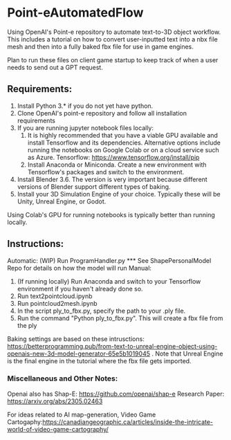 # Point-eAutomatedFlow
Using OpenAI's Point-e repository to automate text-to-3D object workflow. This includes a tutorial on how to convert user-inputted text into a nbx file mesh and then into a fully baked fbx file for use in game engines.

Plan to run these files on client game startup to keep track of when a user needs to send out a GPT request.


## Requirements: 
1. Install Python 3.* if you do not yet have python.
3. Clone OpenAI's point-e repository and follow all installation requirements
4. If you are running jupyter notebook files locally:
    1. It is highly recommended that you have a viable GPU available and install Tensorflow and its dependencies. Alternative options include running the notebooks on Google Colab or on a cloud service such as Azure. Tensorflow: https://www.tensorflow.org/install/pip
    2. Install Anaconda or Miniconda. Create a new environment with Tensorflow's packages and switch to the environment.   
5. Install Blender 3.6. The version is very important because different versions of Blender support different types of baking. 
6. Install your 3D Simulation Engine of your choice. Typically these will be Unity, Unreal Engine, or Godot. 

Using Colab's GPU for running notebooks is typically better than running locally. 
## Instructions: 
Automatic:
(WIP) Run ProgramHandler.py
*** See ShapePersonalModel Repo for details on how the model will run 
Manual:
1. (If running locally) Run Anaconda and switch to your Tensorflow environment if you haven't already done so.
3. Run text2pointcloud.ipynb
4. Run pointcloud2mesh.ipynb
5. In the script ply_to_fbx.py, specify the path to your .ply file.
6. Run the command "Python ply_to_fbx.py". This will create a fbx file from the ply  

Baking settings are based on these intrusctions: https://betterprogramming.pub/from-text-to-unreal-engine-object-using-openais-new-3d-model-generator-65e5b1019045 . Note that Unreal Engine is the final engine in the tutorial where the fbx file gets imported.

### Miscellaneous and Other Notes: 
Openai also has Shap-E: https://github.com/openai/shap-e Research Paper: https://arxiv.org/abs/2305.02463

For ideas related to AI map-generation, Video Game Cartogaphy:https://canadiangeographic.ca/articles/inside-the-intricate-world-of-video-game-cartography/

